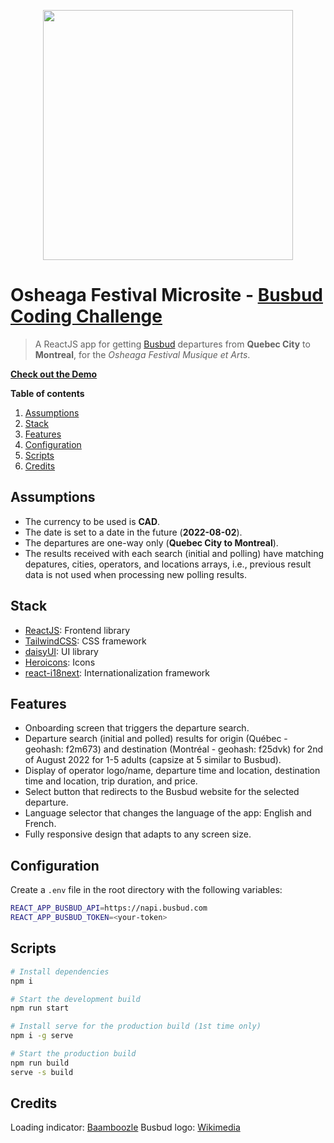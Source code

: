 <p align="center"><img src="https://cloud.githubusercontent.com/assets/1574577/12971188/13471bd0-d066-11e5-8729-f0ca5375752e.png" width="400px" /></p>

# Osheaga Festival Microsite - [Busbud Coding Challenge](https://github.com/busbud/coding-challenge-frontend-b)

> A ReactJS app for getting [Busbud](https://busbud.com) departures from **Quebec City** to **Montreal**, for the _Osheaga Festival Musique et Arts_.

**[Check out the Demo](https://busbud-osheaga-travel.herokuapp.com/)**

**Table of contents**

1. [Assumptions](#assumptions)
1. [Stack](#stack)
1. [Features](#features)
1. [Configuration](#configuration)
1. [Scripts](#scripts)
1. [Credits](#credits)

## Assumptions

-   The currency to be used is **CAD**.
-   The date is set to a date in the future (**2022-08-02**).
-   The departures are one-way only (**Quebec City to Montreal**).
-   The results received with each search (initial and polling) have matching depatures, cities, operators, and locations arrays, i.e., previous result data is not used when processing new polling results. 

## Stack

-   [ReactJS](https://reactjs.org/): Frontend library
-   [TailwindCSS](https://tailwindcss.com/): CSS framework
-   [daisyUI](https://daisyui.com/): UI library
-   [Heroicons](https://heroicons.com/): Icons
-   [react-i18next](https://react.i18next.com/): Internationalization framework

## Features

-   Onboarding screen that triggers the departure search.
-   Departure search (initial and polled) results for origin (Québec - geohash: f2m673) and destination (Montréal - geohash: f25dvk) for 2nd of August 2022 for 1-5 adults (capsize at 5 similar to Busbud).
-   Display of operator logo/name, departure time and location, destination time and location, trip duration, and price.
-   Select button that redirects to the Busbud website for the selected departure.
-   Language selector that changes the language of the app: English and French.
-   Fully responsive design that adapts to any screen size.

## Configuration
Create a `.env` file in the root directory with the following variables:

```bash
REACT_APP_BUSBUD_API=https://napi.busbud.com
REACT_APP_BUSBUD_TOKEN=<your-token>
```

## Scripts

```bash
# Install dependencies
npm i

# Start the development build
npm run start

# Install serve for the production build (1st time only)
npm i -g serve

# Start the production build
npm run build
serve -s build
```

## Credits
Loading indicator: [Baamboozle](https://www.baamboozle.com/)
Busbud logo: [Wikimedia](https://www.wikimedia.org/)